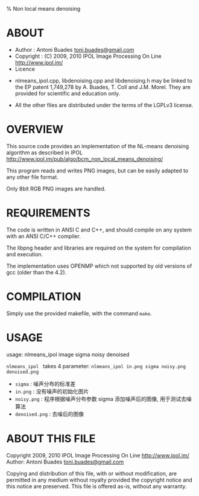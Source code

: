 % Non local means denoising


# ABOUT

* Author    : Antoni Buades <toni.buades@gmail.com>
* Copyright : (C) 2009, 2010 IPOL Image Processing On Line http://www.ipol.im/
* Licence

- nlmeans_ipol.cpp, libdenoising.cpp and libdenoising.h
may be linked to the EP patent 1,749,278 by A. Buades, T. Coll and J.M. Morel.
They are provided for scientific and education only.

- All the other files are distributed under the terms of the
  LGPLv3 license.


# OVERVIEW

This source code provides an implementation of the NL-means denoising algorithm as described in IPOL
    http://www.ipol.im/pub/algo/bcm_non_local_means_denoising/

This program reads and writes PNG images, but can be easily
adapted to any other file format.

Only 8bit RGB PNG images are handled. 


# REQUIREMENTS

The code is written in ANSI C and C++, and should compile on any
system with an ANSI C/C++ compiler.

The libpng header and libraries are required on the system for
compilation and execution. 

The implementation uses OPENMP which not supported by old versions of gcc (older than the 4.2). 


# COMPILATION

Simply use the provided makefile, with the command `make`.


# USAGE

usage: nlmeans_ipol image sigma noisy denoised 

`nlmeans_ipol ` takes 4 parameter: `nlmeans_ipol in.png sigma noisy.png denoised.png`
* `sigma`     : 噪声分布的标准差
* `in.png`   : 没有噪声的初始化图片
* `noisy.png`  : 程序根据噪声分布参数 sigma 添加噪声后的图像, 用于测试去噪算法 
* `denoised.png` : 去噪后的图像



# ABOUT THIS FILE

Copyright 2009, 2010 IPOL Image Processing On Line http://www.ipol.im/
Author: Antoni Buades <toni.buades@gmail.com>

Copying and distribution of this file, with or without modification,
are permitted in any medium without royalty provided the copyright
notice and this notice are preserved.  This file is offered as-is,
without any warranty.
